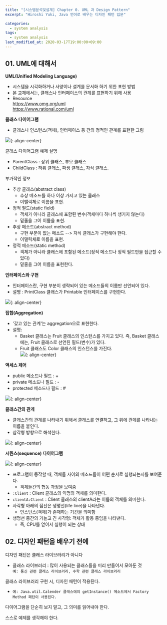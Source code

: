 ```yaml
---
title: "[시스템분석및설계] Chapter 0. UML 과 Design Pattern"  
excerpt: "Hiroshi Yuki, Java 언어로 배우는 디자인 패턴 입문"  

categories: 
  - system analysis
tags:
  - system analysis
last_modified_at: 2020-03-17T19:00:00+09:00  
---  
```


## 01. UML에 대해서
**UML(Unified Modeling Language)**  
  - 시스템을 시각화하거나 사양이나 설계를 문서화 하기 위한 표현 방법
  - 본 교재에서는, 클래스나 인터페이스의 관계를 표현하기 위해 사용
  - Resource  
    <https://www.omg.org/uml>  
    <https://www.rational.com/uml>  

**클래스 다이어그램**  
  - 클래스나 인스턴스(객체), 인터페이스 등 간의 정적인 관계를 표현한 그림  

![](https://eliotjang.github.io/assets/images/system-analysis/ch00-1.png){: align-center}  

클래스 다이어그램 예제 설명  
  - ParentClass : 상위 클래스, 부모 클래스
  - ChildClass : 하위 클래스, 파생 클래스, 자식 클래스. 

부가적인 정보  
  - 추상 클래스(abstract class)  
    - 추상 메소드를 하나 이상 가지고 있는 클래스
    - 이탤릭체로 이름을 표현. 
  - 정적 필드(static field)  
    - 객체가 아니라 클래스에 포함된 변수(객체마다 하나씩 생기지 않는다)
    - 밑줄을 그어 이름을 표현.  
  - 추상 메소드(abstract method)  
    - 구현 부분이 없는 메소드 --> 자식 클래스가 구현해야 한다.  
    - 이탤릭체로 이름을 표현. 
  - 정적 메소드(static method)  
    - 객체가 아니라 클래스에 포함된 메소드(정적 메소드나 정적 필드만을 접근할 수 있다) 
    - 밑줄을 그어 이름을 표현한다.  

**인터페이스와 구현**
  - 인터페이스란, 구현 부분이 생략되어 있는 메소드들의 이름만 선언되어 있다.
  - 설명 : PrintClass 클래스가 Printable 인터페이스를 구현한다.  

![](https://eliotjang.github.io/assets/images/system-analysis/ch00-2.png){: align-center}  

**집합(Aggregation)**  
  - '갖고 있는 관계'는 aggregation으로 표현한다.  
  - 설명:  
    - Basket 클래스는 Fruit 클래스의 인스턴스를 가지고 있다. 즉, Basket 클래스에는, Fruit 클래스로 선언된 필드(변수)가 있다.  
    - Fruit 클래스도 Color 클래스의 인스턴스를 가진다.  
![](https://eliotjang.github.io/assets/images/system-analysis/ch00-3.png){: align-center}  

**액세스 제어**
  - public 메소드나 필드 : +
  - private 메소드나 필드 : -
  - protected 메소드나 필드 : #  

![](https://eliotjang.github.io/assets/images/system-analysis/ch00-4.png){: align-center}  

**클래스간의 관게**
  - 클래스간의 관계를 나타내기 위해서 클래스를 연결하고, 그 위에 관계를 나타내는 이름을 붙인다.  
  - 삼각형 방향으로 해석한다.  

![](https://eliotjang.github.io/assets/images/system-analysis/ch00-5.png){: align-center}  

**시퀀스(sequence) 다이어그램**  

![](https://eliotjang.github.io/assets/images/system-analysis/ch00-6.png){: align-center}  
  - 프로그램이 동작할 때, 객체들 사이의 메소드들이 어떤 순서로 실행되는지를 보여준다.  
    - 객체들간의 협동 과정을 보여줌
  - `:Client` : Client 클래스의 익명의 객체를 의미한다.  
  - `clientA:Client` : Client 클래스의 clientA라는 이름의 객체를 의미한다. 
  - 사각형 아래의 점선은 생명선(life line)을 나타낸다. 
    - 인스턴스(객체)가 존재하는 기간을 의미함
  - 생명선 중간의 가늘고 긴 사각형: 객체가 활동 중임을 나타낸다. 
    - 즉, CPU를 얻어서 실행이 되는 상태  

## 02. 디자인 패턴을 배우기 전에  

디자인 패턴은 클래스 라이브러리가 아니다  
  - 클래스 라이브러리 : 많이 사용되는 클래스들을 미리 만들어서 모아둔 것  
    `예: 통신 관련 클래스 라이브러리, 수학 관련 클래스 라이브러리`  

클래스 라이브러리 구현 시, 디자인 패턴이 적용된다.  
  - `예: Java.util.Calender 클래스에의 getInstance() 메소드에서 Factory Method 패턴이 사용된다.`  

다이어그램을 단순히 보지 말고, 그 의미를 읽어내야 한다.  

스스로 예제를 생각해야 한다.  


